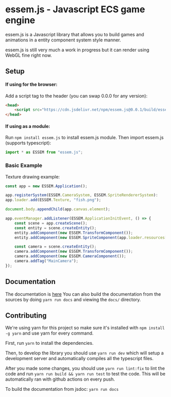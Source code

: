 # essem.js - Javascript ECS game engine

essem.js is a Javascript library that allows you to build games and animations in a
entity component system style manner.

essem.js is still very much a work in progress but it can render using WebGL fine right now.

## Setup

#### If using for the browser:

Add a script tag to the header (you can swap 0.0.0 for any version):

```html
<head>
    <script src="https://cdn.jsdelivr.net/npm/essem.js@0.0.1/build/essem.js"></script>
</head>
```

#### If using as a module:

Run `npm install essem.js` to install essem.js module. Then import essem.js (supports typescript):

```js
import * as ESSEM from "essem.js";
```

### Basic Example

Texture drawing example:

```js
const app = new ESSEM.Application();

app.registerSystem(ESSEM.CameraSystem, ESSEM.SpriteRendererSystem):
app.loader.add(ESSEM.Texture, "fish.png");

document.body.appendChild(app.canvas.element);

app.eventManager.addListener(ESSEM.ApplicationInitEvent, () => {
    const scene = app.createScene();
    const entity = scene.createEntity();
    entity.addComponent(new ESSEM.TransformComponent());
    entity.addComponent(new ESSEM.SpriteComponent(app.loader.resources["fish.png"]));

    const camera = scene.createEntity();
    camera.addComponent(new ESSEM.TransformComponent());
    camera.addComponent(new ESSEM.CameraComponent());
    camera.addTag("MainCamera");
});
```

## Documentation

The documentation is [here]("https://calbabreaker.github.io/essem.js/docs/")
You can also build the documentation from the sources by doing `yarn run docs` and viewing the 
`docs/` directory.

## Contributing

We're using yarn for this project so make sure it's installed with `npm install -g yarn` and use
yarn for every command.

First, run `yarn` to install the dependencies.

Then, to develop the library you should use `yarn run dev` which will setup a development server
and automatically compiles all the typescript files.

After you made some changes, you should use `yarn run lint:fix` to lint the code and run 
`yarn run build && yarn run test` to test the code.
This will be automatically ran with github actions on every push.

To build the documentation from jsdoc: `yarn run docs`

